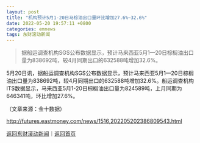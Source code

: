 ```yaml
---
layout: post
title: "机构预计5月1-20日马棕油出口量环比增加27.6%~32.6%"
date: 2022-05-20 19:57:11 +0800
categories: emnews
tags: 东财滚动新闻
---
```

> 据船运调查机构SGS公布数据显示，预计马来西亚5月1—20日棕榈油出口量为838692吨，较4月同期出口的632588吨增加32.6%。

<p>5月20日讯，据船运调查机构SGS公布数据显示，预计马来西亚5月1—20日棕榈油出口量为838692吨，较4月同期出口的632588吨增加32.6%。船运调查机构ITS数据显示，马来西亚5月1-20日棕榈油出口量为824589吨，上月同期为646341吨，环比增加27.6%。</p><p class="em_media">（文章来源：金十数据）</p>

<http://futures.eastmoney.com/news/1516,202205202386809543.html>

[返回东财滚动新闻](//finews.withounder.com/emnews/)｜[返回首页](//finews.withounder.com/)